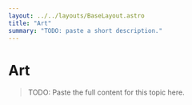 ```yaml
---
layout: ../../layouts/BaseLayout.astro
title: "Art"
summary: "TODO: paste a short description."
---
```


# Art

> TODO: Paste the full content for this topic here.
